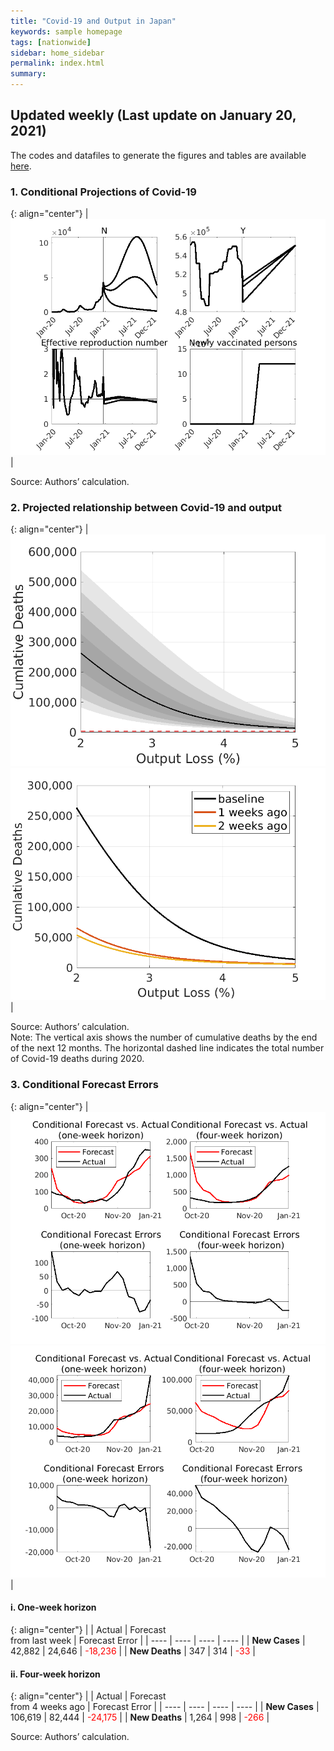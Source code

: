 ```yaml
---
title: "Covid-19 and Output in Japan"
keywords: sample homepage
tags: [nationwide]
sidebar: home_sidebar
permalink: index.html
summary:
---
```


## Updated weekly (Last update on January 20, 2021)

The codes and datafiles to generate the figures and tables are available [here](https://github.com/Covid19OutputJapan/Covid19OutputJapan.github.io/tree/main/_archives/).

### 1. Conditional Projections of Covid-19

{: align="center"}
|![Projection](./images/20210113/VariablesProjection.png)|

Source: Authors’ calculation.

### 2. Projected relationship between Covid-19 and output

{: align="center"}
|![TradeoffUB](./images/20210113/BaselineTradeoffUB.png)<br>![Tradeoff](./images/20210113/LaggedTradeoff.png)|

Source: Authors’ calculation.<br> Note: The vertical axis shows the number of cumulative deaths by the end of the next 12 months. The horizontal dashed line indicates the total number of Covid-19 deaths during 2020.

### 3. Conditional Forecast Errors

{: align="center"}
|![ForecastErrorsD](./images/20210113/ForecastErrorsD.png)<br>![ForecastErrorsN](./images/20210113/ForecastErrorsN.png)|

#### i. One-week horizon

{: align="center"}
|    | Actual | Forecast<br> from last week | Forecast Error |
| ---- | ---- | ---- | ---- |
| **New Cases** |  42,882  |  24,646  | <span style="color: red; ">-18,236</span> |
| **New Deaths** |  347  |  314  | <span style="color: red; ">-33</span> |

#### ii. Four-week horizon

{: align="center"}
|    | Actual | Forecast<br> from 4 weeks ago | Forecast Error |
| ---- | ---- | ---- | ---- |
| **New Cases** |  106,619  |  82,444  | <span style="color: red; ">-24,175</span> |
| **New Deaths** |  1,264  |  998  | <span style="color: red; ">-266</span> |

Source: Authors’ calculation.
